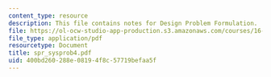 ```yaml
---
content_type: resource
description: This file contains notes for Design Problem Formulation.
file: https://ol-ocw-studio-app-production.s3.amazonaws.com/courses/16-01-unified-engineering-i-ii-iii-iv-fall-2005-spring-2006/400bd260288e08194f8c57719befaa5f_spr_sysprob4.pdf
file_type: application/pdf
resourcetype: Document
title: spr_sysprob4.pdf
uid: 400bd260-288e-0819-4f8c-57719befaa5f
---
```

